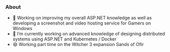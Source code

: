 ### About

- 🔭 Working on improving my overall ASP.NET knowledge as well as developing a screenshot and video hosting service for Gamers on Windows
- 🌱 I’m currently working on advanced knowledge of designing distributed systems using ASP.NET and Kubernetes / Docker
- 😄 Working part time on the Witcher 3 expansion Sands of Ofir





<!--
**Jakub1310/Jakub1310** is a ✨ _special_ ✨ repository because its `README.md` (this file) appears on your GitHub profile.

Here are some ideas to get you started:

- 🔭 I’m currently working on ...
- 🌱 I’m currently learning ...
- 👯 I’m looking to collaborate on ...
- 🤔 I’m looking for help with ...
- 💬 Ask me about ...
- 📫 How to reach me: ...
- 😄 Pronouns: ...
- ⚡ Fun fact: ...
-->
